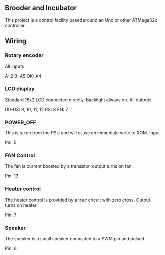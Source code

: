 ## Brooder and Incubator

This project is a control facility based around an Uno or other ATMega32x controller.

## Wiring

### Rotary encoder

All inputs

A: 2
B: A5
OK: A4


### LCD display

Standard 16x2 LCD connected directly. Backlight always on. All outputs

D0-D3: 9, 10, 11, 12 
RS: 8
EN: 7

### POWER_OFF

This is taken from the PSU and will cause an immediate write to ROM. Input

Pin: 5

### FAN Control

The fan is current boosted by a transistor, output turns on fan.

Pin: 13

### Heater control

The heater control is provided by a triac circuit with zero cross. Output turns on heater.

Pin: 7

### Speaker

The speaker is a small speaker connected to a PWM pin and pulsed.

Pin: 6

